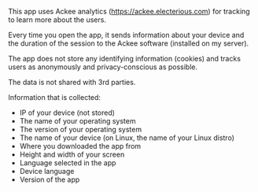 This app uses Ackee analytics (https://ackee.electerious.com) for tracking to learn more about the users.

Every time you open the app, it sends information about your device and the duration of the session to the Ackee software (installed on my server).

The app does not store any identifying information (cookies) and tracks users as anonymously and privacy-conscious as possible.

The data is not shared with 3rd parties.



Information that is collected:
- IP of your device (not stored)
- The name of your operating system
- The version of your operating system
- The name of your device (on Linux, the name of your Linux distro)
- Where you downloaded the app from
- Height and width of your screen
- Language selected in the app
- Device language
- Version of the app
